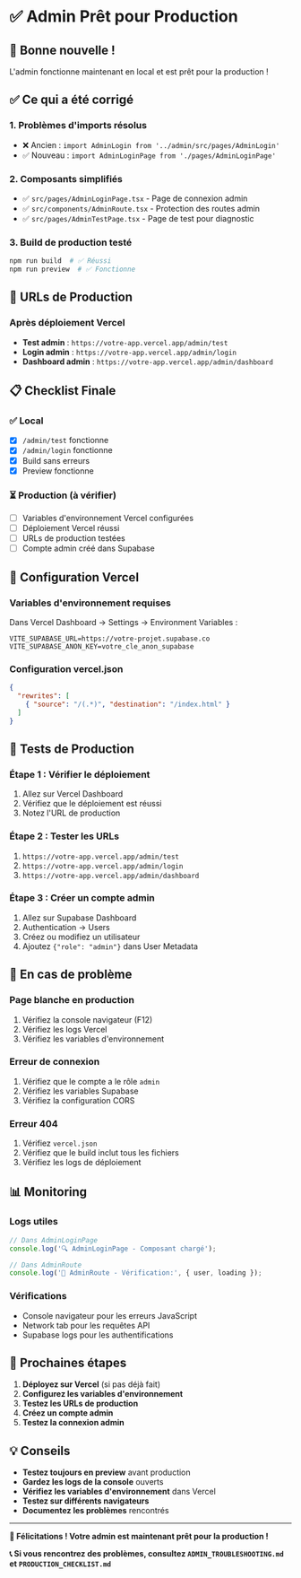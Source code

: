 # ✅ Admin Prêt pour Production

## 🎉 Bonne nouvelle !
L'admin fonctionne maintenant en local et est prêt pour la production !

## ✅ Ce qui a été corrigé

### **1. Problèmes d'imports résolus**
- ❌ Ancien : `import AdminLogin from '../admin/src/pages/AdminLogin'`
- ✅ Nouveau : `import AdminLoginPage from './pages/AdminLoginPage'`

### **2. Composants simplifiés**
- ✅ `src/pages/AdminLoginPage.tsx` - Page de connexion admin
- ✅ `src/components/AdminRoute.tsx` - Protection des routes admin
- ✅ `src/pages/AdminTestPage.tsx` - Page de test pour diagnostic

### **3. Build de production testé**
```bash
npm run build  # ✅ Réussi
npm run preview  # ✅ Fonctionne
```

## 🚀 URLs de Production

### **Après déploiement Vercel**
- **Test admin** : `https://votre-app.vercel.app/admin/test`
- **Login admin** : `https://votre-app.vercel.app/admin/login`
- **Dashboard admin** : `https://votre-app.vercel.app/admin/dashboard`

## 📋 Checklist Finale

### **✅ Local**
- [x] `/admin/test` fonctionne
- [x] `/admin/login` fonctionne
- [x] Build sans erreurs
- [x] Preview fonctionne

### **⏳ Production (à vérifier)**
- [ ] Variables d'environnement Vercel configurées
- [ ] Déploiement Vercel réussi
- [ ] URLs de production testées
- [ ] Compte admin créé dans Supabase

## 🔧 Configuration Vercel

### **Variables d'environnement requises**
Dans Vercel Dashboard → Settings → Environment Variables :
```
VITE_SUPABASE_URL=https://votre-projet.supabase.co
VITE_SUPABASE_ANON_KEY=votre_cle_anon_supabase
```

### **Configuration vercel.json**
```json
{
  "rewrites": [
    { "source": "/(.*)", "destination": "/index.html" }
  ]
}
```

## 🧪 Tests de Production

### **Étape 1 : Vérifier le déploiement**
1. Allez sur Vercel Dashboard
2. Vérifiez que le déploiement est réussi
3. Notez l'URL de production

### **Étape 2 : Tester les URLs**
1. `https://votre-app.vercel.app/admin/test`
2. `https://votre-app.vercel.app/admin/login`
3. `https://votre-app.vercel.app/admin/dashboard`

### **Étape 3 : Créer un compte admin**
1. Allez sur Supabase Dashboard
2. Authentication → Users
3. Créez ou modifiez un utilisateur
4. Ajoutez `{"role": "admin"}` dans User Metadata

## 🚨 En cas de problème

### **Page blanche en production**
1. Vérifiez la console navigateur (F12)
2. Vérifiez les logs Vercel
3. Vérifiez les variables d'environnement

### **Erreur de connexion**
1. Vérifiez que le compte a le rôle `admin`
2. Vérifiez les variables Supabase
3. Vérifiez la configuration CORS

### **Erreur 404**
1. Vérifiez `vercel.json`
2. Vérifiez que le build inclut tous les fichiers
3. Vérifiez les logs de déploiement

## 📊 Monitoring

### **Logs utiles**
```javascript
// Dans AdminLoginPage
console.log('🔍 AdminLoginPage - Composant chargé');

// Dans AdminRoute
console.log('🔐 AdminRoute - Vérification:', { user, loading });
```

### **Vérifications**
- Console navigateur pour les erreurs JavaScript
- Network tab pour les requêtes API
- Supabase logs pour les authentifications

## 🎯 Prochaines étapes

1. **Déployez sur Vercel** (si pas déjà fait)
2. **Configurez les variables d'environnement**
3. **Testez les URLs de production**
4. **Créez un compte admin**
5. **Testez la connexion admin**

## 💡 Conseils

- **Testez toujours en preview** avant production
- **Gardez les logs de la console** ouverts
- **Vérifiez les variables d'environnement** dans Vercel
- **Testez sur différents navigateurs**
- **Documentez les problèmes** rencontrés

---

**🎉 Félicitations ! Votre admin est maintenant prêt pour la production !**

**📞 Si vous rencontrez des problèmes, consultez `ADMIN_TROUBLESHOOTING.md` et `PRODUCTION_CHECKLIST.md`** 